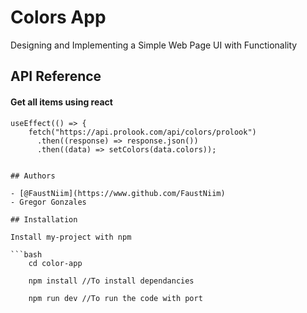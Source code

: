 
# Colors App

Designing and Implementing a Simple Web Page UI with Functionality


## API Reference

#### Get all items using react

```http
useEffect(() => {
    fetch("https://api.prolook.com/api/colors/prolook")
      .then((response) => response.json())
      .then((data) => setColors(data.colors));


## Authors

- [@FaustNiim](https://www.github.com/FaustNiim)
- Gregor Gonzales

## Installation

Install my-project with npm

```bash
    cd color-app 

    npm install //To install dependancies

    npm run dev //To run the code with port
```
    